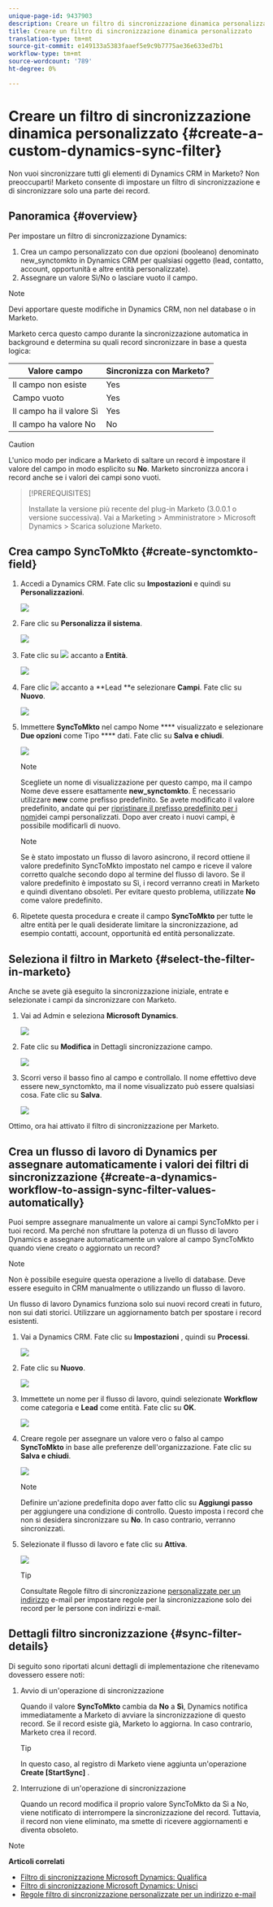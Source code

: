 ```yaml
---
unique-page-id: 9437903
description: Creare un filtro di sincronizzazione dinamica personalizzato - Documenti Marketo - Documentazione prodotto
title: Creare un filtro di sincronizzazione dinamica personalizzato
translation-type: tm+mt
source-git-commit: e149133a5383faaef5e9c9b7775ae36e633ed7b1
workflow-type: tm+mt
source-wordcount: '789'
ht-degree: 0%

---
```



# Creare un filtro di sincronizzazione dinamica personalizzato {#create-a-custom-dynamics-sync-filter}

Non vuoi sincronizzare tutti gli elementi di Dynamics CRM in Marketo? Non preoccuparti! Marketo consente di impostare un filtro di sincronizzazione e di sincronizzare solo una parte dei record.

## Panoramica {#overview}

Per impostare un filtro di sincronizzazione Dynamics:

1. Crea un campo personalizzato con due opzioni (booleano) denominato new_synctomkto in Dynamics CRM per qualsiasi oggetto (lead, contatto, account, opportunità e altre entità personalizzate).
1. Assegnare un valore Sì/No o lasciare vuoto il campo.

>[!NOTE]
>
>Devi apportare queste modifiche in Dynamics CRM, non nel database o in Marketo.

Marketo cerca questo campo durante la sincronizzazione automatica in background e determina su quali record sincronizzare in base a questa logica:

| Valore campo | Sincronizza con Marketo? |
|---|---|
| Il campo non esiste | Yes |
| Campo vuoto | Yes |
| Il campo ha il valore Sì | Yes |
| Il campo ha valore No | No |

>[!CAUTION]
>
>L&#39;unico modo per indicare a Marketo di saltare un record è impostare il valore del campo in modo esplicito su **No**. Marketo sincronizza ancora i record anche se i valori dei campi sono vuoti.

>[!PREREQUISITES]
>
>Installate la versione più recente del plug-in Marketo (3.0.0.1 o versione successiva). Vai a Marketing > Amministratore > Microsoft Dynamics > Scarica soluzione Marketo.

## Crea campo SyncToMkto {#create-synctomkto-field}

1. Accedi a Dynamics CRM. Fate clic su **Impostazioni** e quindi su **Personalizzazioni**.

   ![](assets/image2015-8-10-21-3a40-3a9.png)

1. Fare clic su **Personalizza il sistema**.

   ![](assets/image2015-8-10-21-3a42-3a15.png)

1. Fate clic su ![](assets/image2015-8-10-21-3a44-3a23.png) accanto a **Entità**.

   ![](assets/image2015-8-10-21-3a43-3a39.png)

1. Fare clic ![](assets/image2015-8-10-21-3a44-3a23.png) accanto a **Lead **e selezionare **Campi**. Fate clic su **Nuovo**.

   ![](assets/image2015-8-10-21-3a49-3a49.png)

1. Immettere **SyncToMkto** nel campo Nome **** visualizzato e selezionare **Due opzioni** come Tipo **** dati. Fate clic su **Salva e chiudi**.

   ![](assets/image2015-9-8-10-3a25-3a33.png)

   >[!NOTE]
   >
   >Scegliete un nome di visualizzazione per questo campo, ma il campo Nome deve essere esattamente **new_synctomkto**. È necessario utilizzare **new** come prefisso predefinito. Se avete modificato il valore predefinito, andate qui per [ripristinare il prefisso predefinito per i nomi](create-a-custom-dynamics-sync-filter/set-a-default-custom-field-prefix.md)dei campi personalizzati. Dopo aver creato i nuovi campi, è possibile modificarli di nuovo.

   >[!NOTE]
   >
   >Se è stato impostato un flusso di lavoro asincrono, il record ottiene il valore predefinito SyncToMkto impostato nel campo e riceve il valore corretto qualche secondo dopo al termine del flusso di lavoro. Se il valore predefinito è impostato su Sì, i record verranno creati in Marketo e quindi diventano obsoleti. Per evitare questo problema, utilizzate **No** come valore predefinito.

1. Ripetete questa procedura e create il campo **SyncToMkto** per tutte le altre entità per le quali desiderate limitare la sincronizzazione, ad esempio contatti, account, opportunità ed entità personalizzate.

## Seleziona il filtro in Marketo {#select-the-filter-in-marketo}

Anche se avete già eseguito la sincronizzazione iniziale, entrate e selezionate i campi da sincronizzare con Marketo.

1. Vai ad Admin e seleziona **Microsoft Dynamics**.

   ![](assets/image2015-10-9-9-3a50-3a9.png)

1. Fate clic su **Modifica** in Dettagli sincronizzazione campo.

   ![](assets/image2015-10-9-9-3a52-3a23.png)

1. Scorri verso il basso fino al campo e controllalo. Il nome effettivo deve essere new_synctomkto, ma il nome visualizzato può essere qualsiasi cosa. Fate clic su **Salva**.

   ![](assets/image2015-10-9-9-3a56-3a23.png)

Ottimo, ora hai attivato il filtro di sincronizzazione per Marketo.

## Crea un flusso di lavoro di Dynamics per assegnare automaticamente i valori dei filtri di sincronizzazione {#create-a-dynamics-workflow-to-assign-sync-filter-values-automatically}

Puoi sempre assegnare manualmente un valore ai campi SyncToMkto per i tuoi record. Ma perché non sfruttare la potenza di un flusso di lavoro Dynamics e assegnare automaticamente un valore al campo SyncToMkto quando viene creato o aggiornato un record?

>[!NOTE]
>
>Non è possibile eseguire questa operazione a livello di database. Deve essere eseguito in CRM manualmente o utilizzando un flusso di lavoro.
>
>Un flusso di lavoro Dynamics funziona solo sui nuovi record creati in futuro, non sui dati storici. Utilizzare un aggiornamento batch per spostare i record esistenti.

1. Vai a Dynamics CRM. Fate clic su **Impostazioni** , quindi su **Processi**.

   ![](assets/image2015-8-11-8-3a42-3a10.png)

1. Fate clic su **Nuovo**.

   ![](assets/image2015-8-11-8-3a43-3a46.png)

1. Immettete un nome per il flusso di lavoro, quindi selezionate **Workflow** come categoria e **Lead** come entità. Fate clic su **OK**.

   ![](assets/image2015-8-11-8-3a45-3a46.png)

1. Creare regole per assegnare un valore vero o falso al campo **SyncToMkto** in base alle preferenze dell&#39;organizzazione. Fate clic su **Salva e chiudi**.

   ![](assets/setsynctomkto-fix.png)

   >[!NOTE]
   >
   >Definire un&#39;azione predefinita dopo aver fatto clic su **Aggiungi passo** per aggiungere una condizione di controllo. Questo imposta i record che non si desidera sincronizzare su **No**. In caso contrario, verranno sincronizzati.

1. Selezionate il flusso di lavoro e fate clic su **Attiva**.

   ![](assets/image2015-8-11-8-3a57-3a29.png)

   >[!TIP]
   >
   >Consultate Regole filtro di sincronizzazione [personalizzate per un indirizzo](create-a-custom-dynamics-sync-filter/custom-sync-filter-rules-for-an-email-address.md) e-mail per impostare regole per la sincronizzazione solo dei record per le persone con indirizzi e-mail.

## Dettagli filtro sincronizzazione {#sync-filter-details}

Di seguito sono riportati alcuni dettagli di implementazione che ritenevamo dovessero essere noti:

1. Avvio di un&#39;operazione di sincronizzazione

   Quando il valore **SyncToMkto** cambia da **No** a **Sì**, Dynamics notifica immediatamente a Marketo di avviare la sincronizzazione di questo record. Se il record esiste già, Marketo lo aggiorna. In caso contrario, Marketo crea il record.

   >[!TIP]
   >
   >In questo caso, al registro di Marketo viene aggiunta un&#39;operazione **Create [StartSync]** .

1. Interruzione di un&#39;operazione di sincronizzazione

   Quando un record modifica il proprio valore SyncToMkto da Sì a No, viene notificato di interrompere la sincronizzazione del record. Tuttavia, il record non viene eliminato, ma smette di ricevere aggiornamenti e diventa obsoleto.

>[!NOTE]
>
>**Articoli correlati**
>
>* [Filtro di sincronizzazione Microsoft Dynamics: Qualifica](create-a-custom-dynamics-sync-filter/microsoft-dynamics-sync-filter-qualify.md)
>* [Filtro di sincronizzazione Microsoft Dynamics: Unisci](create-a-custom-dynamics-sync-filter/microsoft-dynamics-sync-filter-merge.md)
>* [Regole filtro di sincronizzazione personalizzate per un indirizzo e-mail](create-a-custom-dynamics-sync-filter/custom-sync-filter-rules-for-an-email-address.md)

>



